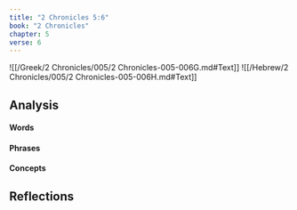 ```yaml
---
title: "2 Chronicles 5:6"
book: "2 Chronicles"
chapter: 5
verse: 6
---
```

![[/Greek/2 Chronicles/005/2 Chronicles-005-006G.md#Text]]
![[/Hebrew/2 Chronicles/005/2 Chronicles-005-006H.md#Text]]

## Analysis

#### Words

#### Phrases

#### Concepts

## Reflections
